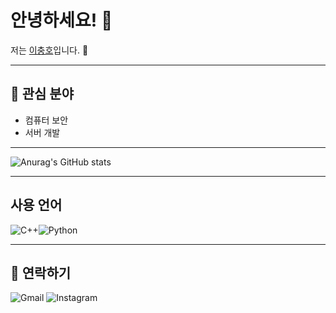 # 안녕하세요! 👋

저는 [이충호](https://github.com/cchh0204)입니다. 🌱

---

## 🚀 관심 분야
- 컴퓨터 보안
- 서버 개발

---
![Anurag's GitHub stats](https://github-readme-stats.vercel.app/api?username=cchh0204&show_icons=true&theme=transparent)

 ---

## 사용 언어
![C++](https://img.shields.io/badge/c++-%2300599C.svg?style=for-the-badge&logo=c%2B%2B&logoColor=white)![Python](https://img.shields.io/badge/python-3670A0?style=for-the-badge&logo=python&logoColor=ffdd54)

---

## 💬 연락하기
 ![Gmail](https://img.shields.io/badge/Gmail-D14836?style=for-the-badge&logo=gmail&logoColor=white) 
 ![Instagram](https://img.shields.io/badge/Instagram-%23E4405F.svg?style=for-the-badge&logo=Instagram&logoColor=white) 


  
